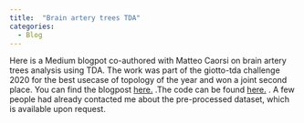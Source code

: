 ```yaml
---
title:  "Brain artery trees TDA"
categories:
  - Blog
---
```


Here is a Medium blogpot co-authored with Matteo Caorsi on brain artery trees analysis using TDA. The work was part of the giotto-tda challenge 2020 for the best usecase of topology of the year and won a joint second place. You can find the blogpost [here.](https://towardsdatascience.com/exploring-brain-artery-trees-with-giotto-tda-688a44c00f59) .The code can be found [here.](https://github.com/rorondre/gtda-challenge-2020) . A few people had already contacted me about the pre-processed dataset, which is available upon request. 



